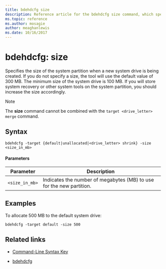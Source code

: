 ```yaml
---
title: bdehdcfg size
description: Reference article for the bdehdcfg size command, which specifies the size of the system partition when a new system drive is being created.
ms.topic: reference
ms.author: mosagie
author: meaghanlewis
ms.date: 10/16/2017
---
```


# bdehdcfg: size

Specifies the size of the system partition when a new system drive is being created. If you do not specify a size, the tool will use the default value of 300 MB. The minimum size of the system drive is 100 MB. If you will store system recovery or other system tools on the system partition, you should increase the size accordingly.

> [!NOTE]
> The **size** command cannot be combined with the `target <drive_letter> merge` command.

## Syntax

```
bdehdcfg -target {default|unallocated|<drive_letter> shrink} -size <size_in_mb>
```

#### Parameters

| Parameter | Description |
| --------- | ----------- |
| `<size_in_mb>` | Indicates the number of megabytes (MB) to use for the new partition. |

## Examples

To allocate 500 MB to the default system drive:

```
bdehdcfg -target default -size 500
```

## Related links

- [Command-Line Syntax Key](command-line-syntax-key.md)

- [bdehdcfg](bdehdcfg.md)
